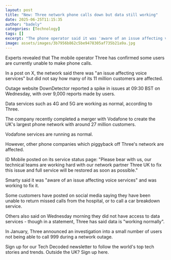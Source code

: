 ```yaml
---
layout: post
title: "New: Three network phone calls down but data still working"
date: 2025-06-25T11:15:35
author: "badely"
categories: [Technology]
tags: []
excerpt: "The phone operator said it was 'aware of an issue affecting voice services' and apologised for disruption."
image: assets/images/3b7956b862c5be9478305af735b21a9a.jpg
---
```


Experts revealed that The mobile operator Three has confirmed some users are currently unable to make phone calls.

In a post on X, the network said there was "an issue affecting voice services" but did not say how many of its 11 million customers are affected. 

Outage website DownDetector reported a spike in issues at 09:30 BST on Wednesday, with over 9,000 reports made by users.

Data services such as 4G and 5G are working as normal, according to Three.

The company recently completed a merger with Vodafone to create the UK's largest phone network with around 27 million customers.

Vodafone services are running as normal.

However, other phone companies which piggyback off Three's network are affected. 

ID Mobile posted on its service status page: "Please bear with us, our technical teams are working hard with our network partner Three UK to fix this issue and full service will be restored as soon as possible."

Smarty said it was "aware of an issue affecting voice services" and was working to fix it. 

Some customers have posted on social media saying they have been unable to return missed calls from the hospital, or to call a car breakdown service.

Others also said on Wednesday morning they did not have access to data services - though in a statement, Three has said data is "working normally".

In January, Three announced an investigation into a small number of users not being able to call 999 during a network outage.  

Sign up for our Tech Decoded newsletter to follow the world's top tech stories and trends. Outside the UK? Sign up here.

